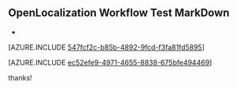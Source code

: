 ## OpenLocalization Workflow Test MarkDown
* 

[AZURE.INCLUDE [547fcf2c-b85b-4892-9fcd-f3fa81fd5895](calleeMd1.md)]



[AZURE.INCLUDE [ec52efe9-4971-4655-8838-675bfe494469](calleeMd2.md)]

 
thanks!